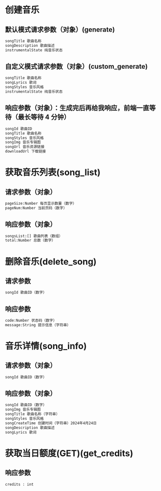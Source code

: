 # 创建音乐

## 默认模式请求参数（对象）(generate)

```sh
songTitle 歌曲名称
songDescription 歌曲描述
instrumentalState 纯音乐状态
```

## 自定义模式请求参数（对象）(custom_generate)

```sh
songTitle 歌曲名称
songLyrics 歌词
songStyles 音乐风格
instrumentalState 纯音乐状态
```

## 响应参数（对象）：生成完后再给我响应，前端一直等待（最长等待 4 分钟）

```sh
songId 歌曲ID
songTitle 歌曲名称
songStyles 音乐风格
songImg 音乐专辑图
songUrl 音乐资源链接
downloadUrl 下载链接
```

# 获取音乐列表(song_list)

## 请求参数（对象）

```sh
pageSize:Number 每页显示数量（数字）
pageNum:Number 当前页码（数字）
```

## 响应参数（对象）

```sh
songsList:[] 歌曲列表（数组）
total:Number 总数（数字）
```

# 删除音乐(delete_song)

## 请求参数

```sh
songId 歌曲ID（数字）
```

## 响应参数

```sh
code:Number 状态码（数字）
message:String 提示信息（字符串）
```

# 音乐详情(song_info)

## 请求参数（对象）

```sh
songId 歌曲ID（数字）
```

## 响应参数（对象）

```sh
songId 歌曲ID（数字）
songImg 音乐专辑图
songTitle 歌曲名称（字符串）
songStyles 音乐风格
songCreateTime 创建时间（字符串）2024年4月24日
songDescription 歌曲描述
songLyrics 歌词
```

# 获取当日额度(GET)(get_credits)

## 响应参数

```
credits : int
```